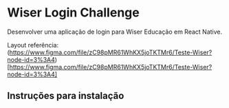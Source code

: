 # Wiser Login Challenge

Desenvolver uma aplicação de login para Wiser Educação em React Native.

Layout referência: (https://www.figma.com/file/zC98pMR61WhKX5joTKTMr6/Teste-Wiser?node-id=3%3A4)[https://www.figma.com/file/zC98pMR61WhKX5joTKTMr6/Teste-Wiser?node-id=3%3A4]

## Instruções para instalação
